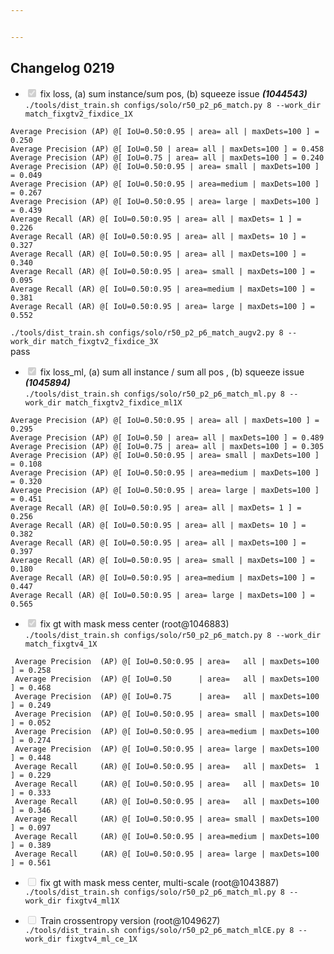 ```yaml
---


---
```


<h2 id="changelog-0219">Changelog 0219</h2>
<ul>
<li class="task-list-item"><input type="checkbox" class="task-list-item-checkbox" checked="true" disabled=""> fix loss, (a) sum instance/sum pos, (b) squeeze issue <em><strong>(1044543)</strong></em><br>
<code>./tools/dist_train.sh configs/solo/r50_p2_p6_match.py 8 --work_dir match_fixgtv2_fixdice_1X</code></li>
</ul>
<pre><code>Average Precision (AP) @[ IoU=0.50:0.95 | area= all | maxDets=100 ] = 0.250  
Average Precision (AP) @[ IoU=0.50 | area= all | maxDets=100 ] = 0.458  
Average Precision (AP) @[ IoU=0.75 | area= all | maxDets=100 ] = 0.240  
Average Precision (AP) @[ IoU=0.50:0.95 | area= small | maxDets=100 ] = 0.049  
Average Precision (AP) @[ IoU=0.50:0.95 | area=medium | maxDets=100 ] = 0.267  
Average Precision (AP) @[ IoU=0.50:0.95 | area= large | maxDets=100 ] = 0.439  
Average Recall (AR) @[ IoU=0.50:0.95 | area= all | maxDets= 1 ] = 0.226  
Average Recall (AR) @[ IoU=0.50:0.95 | area= all | maxDets= 10 ] = 0.327  
Average Recall (AR) @[ IoU=0.50:0.95 | area= all | maxDets=100 ] = 0.340  
Average Recall (AR) @[ IoU=0.50:0.95 | area= small | maxDets=100 ] = 0.095  
Average Recall (AR) @[ IoU=0.50:0.95 | area=medium | maxDets=100 ] = 0.381  
Average Recall (AR) @[ IoU=0.50:0.95 | area= large | maxDets=100 ] = 0.552
</code></pre>
<p><code>./tools/dist_train.sh configs/solo/r50_p2_p6_match_augv2.py 8 --work_dir match_fixgtv2_fixdice_3X</code><br>
pass</p>
<ul>
<li class="task-list-item"><input type="checkbox" class="task-list-item-checkbox" checked="true" disabled=""> fix loss_ml, (a) sum all instance / sum all pos , (b) squeeze issue  <em><strong>(1045894)</strong></em><br>
<code>./tools/dist_train.sh configs/solo/r50_p2_p6_match_ml.py 8 --work_dir match_fixgtv2_fixdice_ml1X</code></li>
</ul>
<pre><code>Average Precision (AP) @[ IoU=0.50:0.95 | area= all | maxDets=100 ] = 0.295  
Average Precision (AP) @[ IoU=0.50 | area= all | maxDets=100 ] = 0.489  
Average Precision (AP) @[ IoU=0.75 | area= all | maxDets=100 ] = 0.305  
Average Precision (AP) @[ IoU=0.50:0.95 | area= small | maxDets=100 ] = 0.108  
Average Precision (AP) @[ IoU=0.50:0.95 | area=medium | maxDets=100 ] = 0.320  
Average Precision (AP) @[ IoU=0.50:0.95 | area= large | maxDets=100 ] = 0.451  
Average Recall (AR) @[ IoU=0.50:0.95 | area= all | maxDets= 1 ] = 0.256  
Average Recall (AR) @[ IoU=0.50:0.95 | area= all | maxDets= 10 ] = 0.382  
Average Recall (AR) @[ IoU=0.50:0.95 | area= all | maxDets=100 ] = 0.397  
Average Recall (AR) @[ IoU=0.50:0.95 | area= small | maxDets=100 ] = 0.180  
Average Recall (AR) @[ IoU=0.50:0.95 | area=medium | maxDets=100 ] = 0.447  
Average Recall (AR) @[ IoU=0.50:0.95 | area= large | maxDets=100 ] = 0.565
</code></pre>
<ul>
<li class="task-list-item"><input type="checkbox" class="task-list-item-checkbox" checked="true" disabled=""> fix gt with mask mess center (root@1046883)<br>
<code>./tools/dist_train.sh configs/solo/r50_p2_p6_match.py 8 --work_dir match_fixgtv4_1X</code></li>
</ul>
<pre><code> Average Precision  (AP) @[ IoU=0.50:0.95 | area=   all | maxDets=100 ] = 0.258
 Average Precision  (AP) @[ IoU=0.50      | area=   all | maxDets=100 ] = 0.468
 Average Precision  (AP) @[ IoU=0.75      | area=   all | maxDets=100 ] = 0.249
 Average Precision  (AP) @[ IoU=0.50:0.95 | area= small | maxDets=100 ] = 0.052
 Average Precision  (AP) @[ IoU=0.50:0.95 | area=medium | maxDets=100 ] = 0.274
 Average Precision  (AP) @[ IoU=0.50:0.95 | area= large | maxDets=100 ] = 0.448
 Average Recall     (AR) @[ IoU=0.50:0.95 | area=   all | maxDets=  1 ] = 0.229
 Average Recall     (AR) @[ IoU=0.50:0.95 | area=   all | maxDets= 10 ] = 0.333
 Average Recall     (AR) @[ IoU=0.50:0.95 | area=   all | maxDets=100 ] = 0.346
 Average Recall     (AR) @[ IoU=0.50:0.95 | area= small | maxDets=100 ] = 0.097
 Average Recall     (AR) @[ IoU=0.50:0.95 | area=medium | maxDets=100 ] = 0.389
 Average Recall     (AR) @[ IoU=0.50:0.95 | area= large | maxDets=100 ] = 0.561
</code></pre>
<ul>
<li class="task-list-item">
<p><input type="checkbox" class="task-list-item-checkbox" disabled=""> fix gt with mask mess center, multi-scale (root@1043887)<br>
<code>./tools/dist_train.sh configs/solo/r50_p2_p6_match_ml.py 8 --work_dir fixgtv4_ml1X</code></p>
</li>
<li class="task-list-item">
<p><input type="checkbox" class="task-list-item-checkbox" disabled=""> Train crossentropy version (root@1049627)<br>
<code>./tools/dist_train.sh configs/solo/r50_p2_p6_match_mlCE.py 8 --work_dir fixgtv4_ml_ce_1X</code></p>
</li>
</ul>

